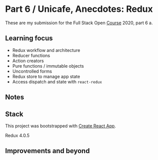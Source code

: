 # Part 6 / Unicafe, Anecdotes: Redux 

These are my submission for the Full Stack Open [Course](https://fullstackopen.com/en) 2020, part 6 a.

## Learning focus
- Redux workflow and architecture
- Reducer functions
- Action creators
- Pure functions / immutable objects
- Uncontrolled forms
- Redux store to manage app state
- Access dispatch and state with `react-redux`

## Notes

## Stack

This project was bootstrapped with [Create React App](https://github.com/facebook/create-react-app).

Redux 4.0.5

## Improvements and beyond
